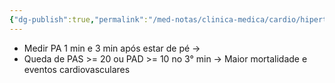```yaml
---
{"dg-publish":true,"permalink":"/med-notas/clinica-medica/cardio/hipertensao-arterial-sistemica/hipotensao-ortostatica/"}
---
```



- Medir PA 1 min e 3 min após estar de pé ->
- Queda de PAS >= 20 ou PAD >= 10 no 3° min ->
Maior mortalidade e eventos cardiovasculares